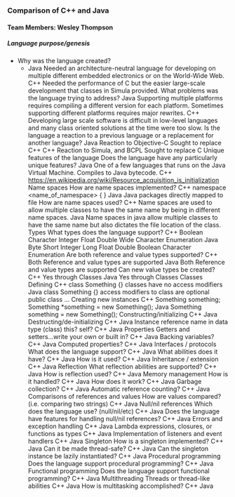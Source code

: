 ### Comparison of C++ and Java
#### Team Members: Wesley Thompson

##### Language purpose/genesis

+ Why was the language created?
  + Java
Needed an architecture-neutral language for developing on multiple different embedded electronics or on the World-Wide Web.
C++
Needed the performance of C but the easier large-scale development that classes in Simula provided.
What problems was the language trying to address?
Java
Supporting multiple platforms requires compiling a different version for each platform. Sometimes supporting different platforms requires major rewrites.
C++
Developing large scale software is difficult in low-level languages and many class oriented solutions at the time were too slow.
Is the language a reaction to a previous language or a replacement for another language?
Java
Reaction to Objective-C
Sought to replace C++
C++
Reaction to Simula, and BCPL
Sought to replace C
Unique features of the language
Does the language have any particularly unique features?
Java
One of a few languages that runs on the Java Virtual Machine.
Compiles to Java bytecode.
C++
https://en.wikipedia.org/wiki/Resource_acquisition_is_initialization
Name spaces
How are name spaces implemented?
C++
namespace <name_of_namespace> {  }
Java
Java packages
directly mapped to file
How are name spaces used?
C++
Name spaces are used to allow multiple classes to have the same name by being in different name spaces.
Java
Name spaces in java allow multiple classes to have the same name but also dictates the file location of the class.
Types
What types does the language support?
C++
Boolean
Character
Integer
Float
Double
Wide Character
Enumeration
Java
Byte
Short
Integer
Long
Float
Double
Boolean
Character
Enumeration
Are both reference and value types supported?
C++
Both Reference and value types are supported
Java
Both Reference and value types are supported
Can new value types be created?
C++
Yes through Classes
Java
Yes through Classes
Classes
Defining
C++
class Something {}
classes have no access modifiers
Java
class Something {}
access modifiers to class are optional
public class … 
Creating new instances
C++
Something something;
Something *something = new Something();
Java
Something something = new Something();
Constructing/initializing
C++
Java
Destructing/de-initializing
C++
Java
Instance reference name in data type (class)
this? self?
C++
Java
Properties
Getters and setters...write your own or built in?
C++
Java
Backing variables?
C++
Java
Computed properties?
C++
Java
Interfaces / protocols
What does the language support?
C++
Java
What abilities does it have?
C++
Java
How is it used?
C++
Java
Inheritance / extension
C++
Java
Reflection
What reflection abilities are supported?
C++
Java
How is reflection used?
C++
Java
Memory management
How is it handled?
C++
Java
How does it work?
C++
Java
Garbage collection?
C++
Java
Automatic reference counting?
C++
Java
Comparisons of references and values
How are values compared? (i.e. comparing two strings)
C++
Java
Null/nil references
Which does the language use? (null/nil/etc)
C++
Java
Does the language have features for handling null/nil references?
C++
Java
Errors and exception handling
C++
Java
Lambda expressions, closures, or functions as types
C++
Java
Implementation of listeners and event handlers
C++
Java
Singleton
How is a singleton implemented?
C++
Java
Can it be made thread-safe?
C++
Java
Can the singleton instance be lazily instantiated?
C++
Java
Procedural programming
Does the language support procedural programming?
C++
Java
Functional programming
Does the language support functional programming?
C++
Java
Multithreading
Threads or thread-like abilities
C++
Java
How is multitasking accomplished?
C++
Java

